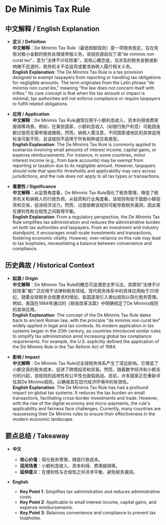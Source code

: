 # De Minimis Tax Rule

## 中文解释 / English Explanation

* **定义 / Definition**  
  **中文解释**：De Minimis Tax Rule（最低税额规则）是一项税务规定，旨在免除对极小金额的税务处理或申报义务。该规则源自拉丁语“de minimis non curat lex”，意为“法律不计较琐事”。其核心概念是，当涉及的税务金额或影响微不足道时，税务机关不会追究或要求纳税人履行相关义务。  
  **English Explanation**: The De Minimis Tax Rule is a tax provision designed to exempt taxpayers from reporting or handling tax obligations for negligible amounts. The term originates from the Latin phrase "de minimis non curat lex," meaning "the law does not concern itself with trifles." Its core concept is that when the tax amount or impact is minimal, tax authorities will not enforce compliance or require taxpayers to fulfill related obligations.

* **应用 / Application**  
  **中文解释**：De Minimis Tax Rule通常应用于小额利息收入、资本利得或费用报销等场景。例如，在某些国家，小额利息收入（如银行账户利息）可能因金额过低而无需申报或缴税。然而，纳税人需注意，不同国家或地区的具体适用标准可能不同，且该规则不适用于所有税种或交易类型。  
  **English Explanation**: The De Minimis Tax Rule is commonly applied to scenarios involving small amounts of interest income, capital gains, or expense reimbursements. For instance, in some countries, minor interest income (e.g., from bank accounts) may be exempt from reporting or taxation due to its negligible amount. However, taxpayers should note that specific thresholds and applicability may vary across jurisdictions, and the rule does not apply to all tax types or transactions.

* **重要性 / Significance**  
  **中文解释**：从监管角度看，De Minimis Tax Rule简化了税务管理，降低了税务机关和纳税人的行政负担。从投资和行业角度看，该规则有助于鼓励小额投资和交易，促进经济活力。然而，过度依赖该规则可能导致税务漏洞，因此需在便利性和合规性之间取得平衡。  
  **English Explanation**: From a regulatory perspective, the De Minimis Tax Rule simplifies tax administration and reduces the administrative burden on both tax authorities and taxpayers. From an investment and industry standpoint, it encourages small-scale investments and transactions, fostering economic vitality. However, over-reliance on this rule may lead to tax loopholes, necessitating a balance between convenience and compliance.

## 历史典故 / Historical Context

* **起源 / Origin**  
  **中文解释**：De Minimis Tax Rule的概念可追溯至古罗马法，其原则“法律不计较琐事”被广泛应用于法律和税务领域。现代税务体系中的具体应用始于20世纪，随着全球税务合规要求的增加，各国逐渐引入类似规则以简化税务管理。例如，美国在1984年通过的《税收改革法案》中明确规定了De Minimis规则的具体应用。  
  **English Explanation**: The concept of the De Minimis Tax Rule dates back to ancient Roman law, with the principle "de minimis non curat lex" widely applied in legal and tax contexts. Its modern application in tax systems began in the 20th century, as countries introduced similar rules to simplify tax administration amid increasing global tax compliance requirements. For example, the U.S. explicitly defined the application of the De Minimis Rule in the Tax Reform Act of 1984.

* **影响 / Impact**  
  **中文解释**：De Minimis Tax Rule对全球税务体系产生了深远影响。它降低了小额交易的税务成本，促进了跨境投资和贸易。然而，随着数字经济和小额支付的兴起，该规则的适用性和公平性也面临挑战。目前，许多国家正在重新评估其De Minimis规则，以确保其在现代经济环境中的有效性。  
  **English Explanation**: The De Minimis Tax Rule has had a profound impact on global tax systems. It reduces the tax burden on small transactions, facilitating cross-border investments and trade. However, with the rise of the digital economy and micro-payments, the rule's applicability and fairness face challenges. Currently, many countries are reassessing their De Minimis rules to ensure their effectiveness in the modern economic landscape.

## 要点总结 / Takeaway

* **中文**  
  - **核心价值**：简化税务管理，降低行政成本。  
  - **适用场景**：小额利息收入、资本利得、费用报销等。  
  - **延伸意义**：在便利性与合规性之间寻求平衡，避免税务漏洞。

* **English**  
  - **Key Point 1**: Simplifies tax administration and reduces administrative costs.  
  - **Key Point 2**: Applicable to small interest income, capital gains, and expense reimbursements.  
  - **Key Point 3**: Balances convenience and compliance to prevent tax loopholes.